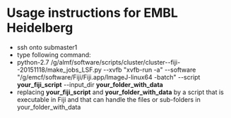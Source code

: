 # Usage instructions for EMBL Heidelberg
- ssh onto submaster1
- type following command:
- python-2.7 /g/almf/software/scripts/cluster/cluster--fiji--20151118/make_jobs_LSF.py --xvfb "xvfb-run -a" --software "/g/emcf/software/Fiji/Fiji.app/ImageJ-linux64 -batch" --script __your_fiji_script__ --input_dir __your_folder_with_data__ 
- replacing __your_fiji_script__ and __your_folder_with_data__ by a script that is executable in Fiji and that can handle the files or sub-folders in your_folder_with_data 
